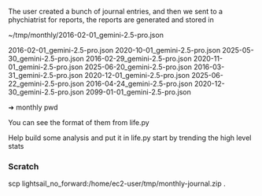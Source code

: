 The user created a bunch of journal entries, and then we sent to a phychiatrist for reports, the reports are generated and stored in

~/tmp/monthly/2016-02-01_gemini-2.5-pro.json

2016-02-01_gemini-2.5-pro.json 2020-10-01_gemini-2.5-pro.json 2025-05-30_gemini-2.5-pro.json
2016-02-29_gemini-2.5-pro.json 2020-11-01_gemini-2.5-pro.json 2025-06-20_gemini-2.5-pro.json
2016-03-31_gemini-2.5-pro.json 2020-12-01_gemini-2.5-pro.json 2025-06-22_gemini-2.5-pro.json
2016-04-24_gemini-2.5-pro.json 2020-12-30_gemini-2.5-pro.json 2099-01-01_gemini-2.5-pro.json

➜ monthly pwd

You can see the format of them from life.py

Help build some analysis and put it in life.py start by trending the high level stats

### Scratch

scp lightsail_no_forward:/home/ec2-user/tmp/monthly-journal.zip .
